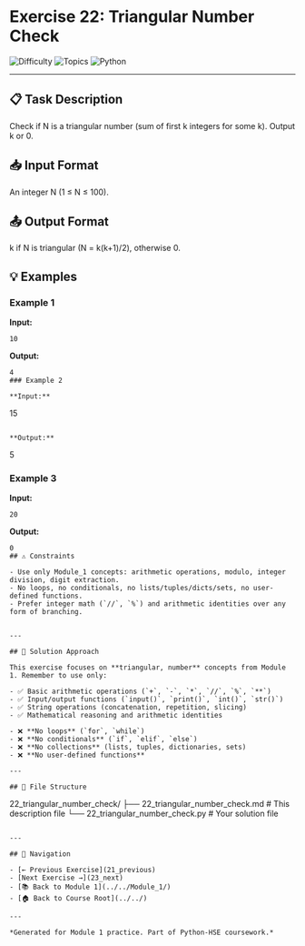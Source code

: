 # Exercise 22: Triangular Number Check

![Difficulty](https://img.shields.io/badge/Difficulty-Module%201-green)
![Topics](https://img.shields.io/badge/Topics-triangular%2C%20number-blue)
![Python](https://img.shields.io/badge/Python-Module%201%20Concepts-yellow)

---

## 📋 Task Description

Check if N is a triangular number (sum of first k integers for some k). Output k or 0.
## 📥 Input Format

An integer N (1 ≤ N ≤ 100).
## 📤 Output Format

k if N is triangular (N = k(k+1)/2), otherwise 0.
## 💡 Examples

### Example 1

**Input:**
```
10
```

**Output:**
```
4
### Example 2

**Input:**
```
15
```

**Output:**
```
5
### Example 3

**Input:**
```
20
```

**Output:**
```
0
## ⚠️ Constraints

- Use only Module_1 concepts: arithmetic operations, modulo, integer division, digit extraction.
- No loops, no conditionals, no lists/tuples/dicts/sets, no user-defined functions.
- Prefer integer math (`//`, `%`) and arithmetic identities over any form of branching.


---

## 🎯 Solution Approach

This exercise focuses on **triangular, number** concepts from Module 1. Remember to use only:

- ✅ Basic arithmetic operations (`+`, `-`, `*`, `//`, `%`, `**`)
- ✅ Input/output functions (`input()`, `print()`, `int()`, `str()`)
- ✅ String operations (concatenation, repetition, slicing)
- ✅ Mathematical reasoning and arithmetic identities

- ❌ **No loops** (`for`, `while`)
- ❌ **No conditionals** (`if`, `elif`, `else`)
- ❌ **No collections** (lists, tuples, dictionaries, sets)
- ❌ **No user-defined functions**

---

## 📁 File Structure
```
22_triangular_number_check/
├── 22_triangular_number_check.md     # This description file
└── 22_triangular_number_check.py     # Your solution file
```

---

## 🔗 Navigation

- [← Previous Exercise](21_previous) 
- [Next Exercise →](23_next)
- [📚 Back to Module 1](../../Module_1/)
- [🏠 Back to Course Root](../../)

---

*Generated for Module 1 practice. Part of Python-HSE coursework.*
